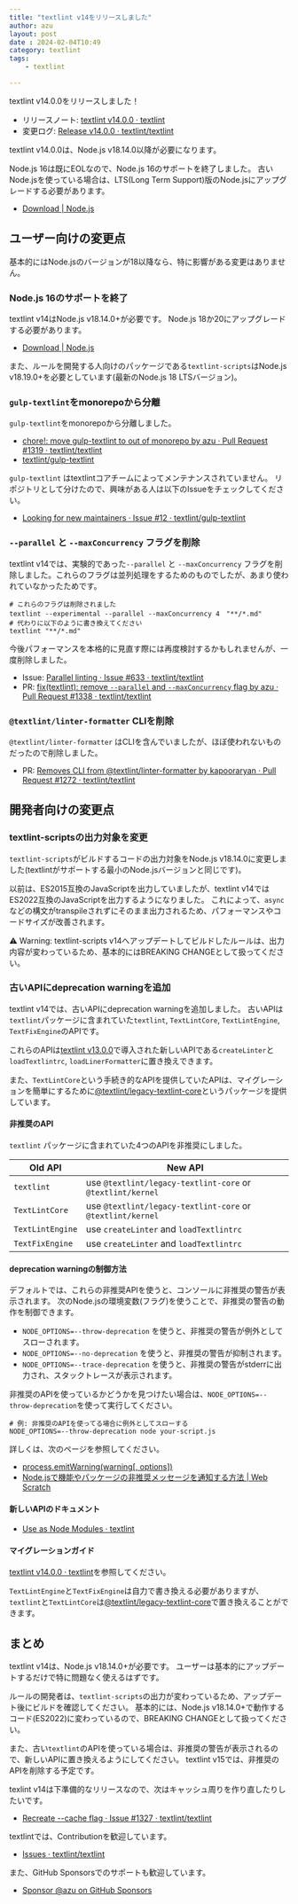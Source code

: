 ```yaml
---
title: "textlint v14をリリースしました"
author: azu
layout: post
date : 2024-02-04T10:49
category: textlint
tags:
    - textlint

---
```


textlint v14.0.0をリリースしました！

- リリースノート: [textlint v14.0.0 · textlint](https://textlint.github.io/blog/2024/02/03/textlint-14)
- 変更ログ: [Release v14.0.0 · textlint/textlint](https://github.com/textlint/textlint/releases/tag/v14.0.0)

textlint v14.0.0は、Node.js v18.14.0以降が必要になります。

Node.js 16は既にEOLなので、Node.js 16のサポートを終了しました。
古いNode.jsを使っている場合は、LTS(Long Term Support)版のNode.jsにアップグレードする必要があります。

- [Download | Node.js](https://nodejs.org/en/download/)

## ユーザー向けの変更点

基本的にはNode.jsのバージョンが18以降なら、特に影響がある変更はありません。

### Node.js 16のサポートを終了

textlint v14はNode.js v18.14.0+が必要です。
Node.js 18か20にアップグレードする必要があります。

- [Download | Node.js](https://nodejs.org/en/download/)

また、ルールを開発する人向けのパッケージである`textlint-scripts`はNode.js v18.19.0+を必要としています(最新のNode.js 18 LTSバージョン)。

### `gulp-textlint`をmonorepoから分離

`gulp-textlint`をmonorepoから分離しました。

- [chore!: move gulp-textlint to out of monorepo by azu · Pull Request #1319 · textlint/textlint](https://github.com/textlint/textlint/pull/1319)
- [textlint/gulp-textlint](https://github.com/textlint/gulp-textlint)

`gulp-textlint` はtextlintコアチームによってメンテナンスされていません。
リポジトリとして分けたので、興味がある人は以下のIssueをチェックしてください。

- [Looking for new maintainers · Issue #12 · textlint/gulp-textlint](https://github.com/textlint/gulp-textlint/issues/12)

### `--parallel` と `--maxConcurrency` フラグを削除

textlint v14では、実験的であった`--parallel` と `--maxConcurrency` フラグを削除しました。これらのフラグは並列処理をするためのものでしたが、あまり使われていなかったためです。

```shell
# これらのフラグは削除されました
textlint --experimental --parallel --maxConcurrency 4　"**/*.md"
# 代わりに以下のように書き換えてください
textlint "**/*.md"
```

今後パフォーマンスを本格的に見直す際には再度検討するかもしれませんが、一度削除しました。

- Issue: [Parallel linting · Issue #633 · textlint/textlint](https://github.com/textlint/textlint/issues/633)
- PR: [fix(textlint): remove `--parallel` and `--maxConcurrency` flag by azu · Pull Request #1338 · textlint/textlint](https://github.com/textlint/textlint/pull/1338)

### `@textlint/linter-formatter` CLIを削除

`@textlint/linter-formatter` はCLIを含んでいましたが、ほぼ使われないものだったので削除しました。

- PR: [Removes CLI from @textlint/linter-formatter by kapooraryan · Pull Request #1272 · textlint/textlint](https://github.com/textlint/textlint/pull/1272)

## 開発者向けの変更点

### textlint-scriptsの出力対象を変更

`textlint-scripts`がビルドするコードの出力対象をNode.js v18.14.0に変更しました(textlintがサポートする最小のNode.jsバージョンと同じです)。

以前は、ES2015互換のJavaScriptを出力していましたが、textlint v14ではES2022互換のJavaScriptを出力するようになりました。
これによって、`async`などの構文がtranspileされずにそのまま出力されるため、パフォーマンスやコードサイズが改善されます。

⚠️ Warning: textlint-scripts v14へアップデートしてビルドしたルールは、出力内容が変わっているため、基本的にはBREAKING CHANGEとして扱ってください。

### 古いAPIにdeprecation warningを追加

textlint v14では、古いAPIにdeprecation warningを追加しました。
古いAPIは`textlint`パッケージに含まれていた`textlint`, `TextLintCore`, `TextLintEngine`, `TextFixEngine`のAPIです。

これらのAPIは[textlint v13.0.0](https://efcl.info/2023/01/27/textlint-v13/)で導入された新しいAPIである`createLinter`と`loadTextlintrc`, `loadLinerFormatter`に置き換えできます。

また、`TextLintCore`という手続き的なAPIを提供していたAPIは、マイグレーションを簡単にするために[@textlint/legacy-textlint-core](https://github.com/textlint/textlint/blob/master/packages/%40textlint/legacy-textlint-core/README.md)というパッケージを提供しています。

#### 非推奨のAPI

`textlint` パッケージに含まれていた4つのAPIを非推奨にしました。

| Old API | New API |
| --- | ----------- |
| `textlint` | use `@textlint/legacy-textlint-core` or `@textlint/kernel` |
| `TextLintCore` | use `@textlint/legacy-textlint-core` or `@textlint/kernel` |
| `TextLintEngine` | use `createLinter` and `loadTextlintrc` |
| `TextFixEngine` | use `createLinter` and `loadTextlintrc` |

#### deprecation warningの制御方法

デフォルトでは、これらの非推奨APIを使うと、コンソールに非推奨の警告が表示されます。
次のNode.jsの環境変数(フラグ)を使うことで、非推奨の警告の動作を制御できます。

- `NODE_OPTIONS=--throw-deprecation` を使うと、非推奨の警告が例外としてスローされます。
- `NODE_OPTIONS=--no-deprecation` を使うと、非推奨の警告が抑制されます。
- `NODE_OPTIONS=--trace-deprecation` を使うと、非推奨の警告がstderrに出力され、スタックトレースが表示されます。

非推奨のAPIを使っているかどうかを見つけたい場合は、`NODE_OPTIONS=--throw-deprecation`を使って実行してください。

```shell
# 例: 非推奨のAPIを使ってる場合に例外としてスローする
NODE_OPTIONS=--throw-deprecation node your-script.js
```

詳しくは、次のページを参照してください。

- [process.emitWarning(warning[, options])](https://nodejs.org/api/process.html#processemitwarningwarning-options)
- [Node.jsで機能やパッケージの非推奨メッセージを通知する方法 | Web Scratch](https://efcl.info/2024/02/04/emitwarning/)

#### 新しいAPIのドキュメント

- [Use as Node Modules · textlint](https://textlint.github.io/docs/use-as-modules.html)

#### マイグレーションガイド

[textlint v14.0.0 · textlint](https://textlint.github.io/blog/2024/02/03/textlint-14#add-deprecation-warning-to-old-apis)を参照してください。

`TextLintEngine`と`TextFixEngine`は自力で書き換える必要がありますが、`textlint`と`TextLintCore`は[@textlint/legacy-textlint-core](https://github.com/textlint/textlint/blob/master/packages/%40textlint/legacy-textlint-core/README.md)で置き換えることができます。

## まとめ

textlint v14は、Node.js v18.14.0+が必要です。
ユーザーは基本的にアップデートするだけで特に問題なく使えるはずです。

ルールの開発者は、`textlint-scripts`の出力が変わっているため、アップデート後にビルドを確認してください。
基本的には、Node.js v18.14.0+で動作するコード(ES2022)に変わっているので、BREAKING CHANGEとして扱ってください。

また、古い`textlint`のAPIを使っている場合は、非推奨の警告が表示されるので、新しいAPIに置き換えるようにしてください。
textlint v15では、非推奨のAPIを削除する予定です。

texlint v14は下準備的なリリースなので、次はキャッシュ周りを作り直したりしたいです。

- [Recreate --cache flag · Issue #1327 · textlint/textlint](https://github.com/textlint/textlint/issues/1327)

textlintでは、Contributionを歓迎しています。

- [Issues · textlint/textlint](https://github.com/textlint/textlint/issues)

また、GitHub Sponsorsでのサポートも歓迎しています。

- [Sponsor @azu on GitHub Sponsors](https://github.com/sponsors/azu)